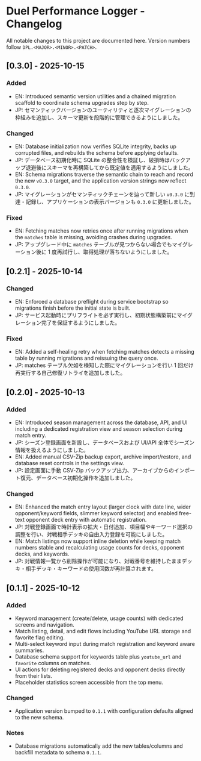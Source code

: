 # Duel Performance Logger - Changelog

All notable changes to this project are documented here. Version numbers follow `DPL.<MAJOR>.<MINOR>.<PATCH>`.

## [0.3.0] - 2025-10-15
### Added
- EN: Introduced semantic version utilities and a chained migration scaffold to coordinate schema upgrades step by step.
- JP: セマンティックバージョンのユーティリティと逐次マイグレーションの枠組みを追加し、スキーマ更新を段階的に管理できるようにしました。

### Changed
- EN: Database initialization now verifies SQLite integrity, backs up corrupted files, and rebuilds the schema before applying defaults.
- JP: データベース初期化時に SQLite の整合性を検証し、破損時はバックアップ退避後にスキーマを再構築してから既定値を適用するようにしました。
- EN: Schema migrations traverse the semantic chain to reach and record the new `v0.3.0` target, and the application version strings now reflect `0.3.0`.
- JP: マイグレーションがセマンティックチェーンを辿って新しい `v0.3.0` に到達・記録し、アプリケーションの表示バージョンも `0.3.0` に更新しました。

### Fixed
- EN: Fetching matches now retries once after running migrations when the `matches` table is missing, avoiding crashes during upgrades.
- JP: アップグレード中に `matches` テーブルが見つからない場合でもマイグレーション後に 1 度再試行し、取得処理が落ちないようにしました。

## [0.2.1] - 2025-10-14
### Changed
- EN: Enforced a database preflight during service bootstrap so migrations finish before the initial state is built.
- JP: サービス起動時にプリフライトを必ず実行し、初期状態構築前にマイグレーション完了を保証するようにしました。

### Fixed
- EN: Added a self-healing retry when fetching matches detects a missing table by running migrations and reissuing the query once.
- JP: matches テーブル欠如を検知した際にマイグレーションを行い 1 回だけ再実行する自己修復リトライを追加しました。

## [0.2.0] - 2025-10-13
### Added
- EN: Introduced season management across the database, API, and UI including a dedicated registration view and season selection during match entry.
- JP: シーズン登録画面を新設し、データベースおよび UI/API 全体でシーズン情報を扱えるようにしました。
- EN: Added manual CSV-Zip backup export, archive import/restore, and database reset controls in the settings view.
- JP: 設定画面に手動 CSV-Zip バックアップ出力、アーカイブからのインポート復元、データベース初期化操作を追加しました。

### Changed
- EN: Enhanced the match entry layout (larger clock with date line, wider opponent/keyword fields, slimmer keyword selector) and enabled free-text opponent deck entry with automatic registration.
- JP: 対戦登録画面で時計表示の拡大・日付追加、項目幅やキーワード選択の調整を行い、対戦相手デッキの自由入力登録を可能にしました。
- EN: Match listings now support inline deletion while keeping match numbers stable and recalculating usage counts for decks, opponent decks, and keywords.
- JP: 対戦情報一覧から削除操作が可能になり、対戦番号を維持したままデッキ・相手デッキ・キーワードの使用回数が再計算されます。

## [0.1.1] - 2025-10-12
### Added
- Keyword management (create/delete, usage counts) with dedicated screens and navigation.
- Match listing, detail, and edit flows including YouTube URL storage and favorite flag editing.
- Multi-select keyword input during match registration and keyword aware summaries.
- Database schema support for keywords table plus `youtube_url` and `favorite` columns on matches.
- UI actions for deleting registered decks and opponent decks directly from their lists.
- Placeholder statistics screen accessible from the top menu.

### Changed
- Application version bumped to `0.1.1` with configuration defaults aligned to the new schema.

### Notes
- Database migrations automatically add the new tables/columns and backfill metadata to schema `0.1.1`.

